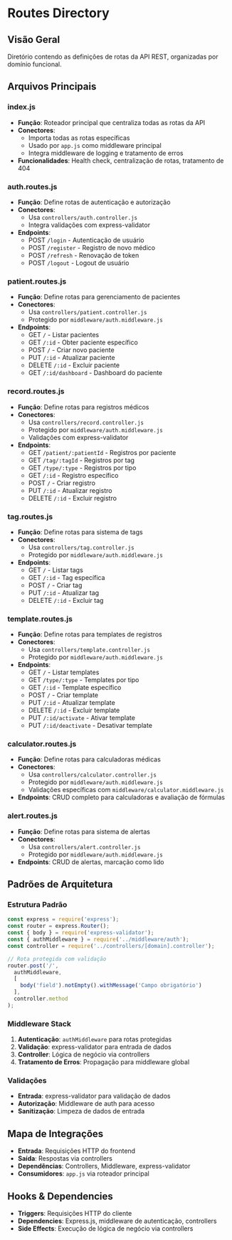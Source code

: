 # Routes Directory

## Visão Geral
Diretório contendo as definições de rotas da API REST, organizadas por domínio funcional.

## Arquivos Principais

### index.js
- **Função**: Roteador principal que centraliza todas as rotas da API
- **Conectores**:
  - Importa todas as rotas específicas
  - Usado por `app.js` como middleware principal
  - Integra middleware de logging e tratamento de erros
- **Funcionalidades**: Health check, centralização de rotas, tratamento de 404

### auth.routes.js
- **Função**: Define rotas de autenticação e autorização
- **Conectores**:
  - Usa `controllers/auth.controller.js`
  - Integra validações com express-validator
- **Endpoints**:
  - POST `/login` - Autenticação de usuário
  - POST `/register` - Registro de novo médico
  - POST `/refresh` - Renovação de token
  - POST `/logout` - Logout de usuário

### patient.routes.js
- **Função**: Define rotas para gerenciamento de pacientes
- **Conectores**:
  - Usa `controllers/patient.controller.js`
  - Protegido por `middleware/auth.middleware.js`
- **Endpoints**:
  - GET `/` - Listar pacientes
  - GET `/:id` - Obter paciente específico
  - POST `/` - Criar novo paciente
  - PUT `/:id` - Atualizar paciente
  - DELETE `/:id` - Excluir paciente
  - GET `/:id/dashboard` - Dashboard do paciente

### record.routes.js
- **Função**: Define rotas para registros médicos
- **Conectores**:
  - Usa `controllers/record.controller.js`
  - Protegido por `middleware/auth.middleware.js`
  - Validações com express-validator
- **Endpoints**:
  - GET `/patient/:patientId` - Registros por paciente
  - GET `/tag/:tagId` - Registros por tag
  - GET `/type/:type` - Registros por tipo
  - GET `/:id` - Registro específico
  - POST `/` - Criar registro
  - PUT `/:id` - Atualizar registro
  - DELETE `/:id` - Excluir registro

### tag.routes.js
- **Função**: Define rotas para sistema de tags
- **Conectores**:
  - Usa `controllers/tag.controller.js`
  - Protegido por `middleware/auth.middleware.js`
- **Endpoints**:
  - GET `/` - Listar tags
  - GET `/:id` - Tag específica
  - POST `/` - Criar tag
  - PUT `/:id` - Atualizar tag
  - DELETE `/:id` - Excluir tag

### template.routes.js
- **Função**: Define rotas para templates de registros
- **Conectores**:
  - Usa `controllers/template.controller.js`
  - Protegido por `middleware/auth.middleware.js`
- **Endpoints**:
  - GET `/` - Listar templates
  - GET `/type/:type` - Templates por tipo
  - GET `/:id` - Template específico
  - POST `/` - Criar template
  - PUT `/:id` - Atualizar template
  - DELETE `/:id` - Excluir template
  - PUT `/:id/activate` - Ativar template
  - PUT `/:id/deactivate` - Desativar template

### calculator.routes.js
- **Função**: Define rotas para calculadoras médicas
- **Conectores**:
  - Usa `controllers/calculator.controller.js`
  - Protegido por `middleware/auth.middleware.js`
  - Validações específicas com `middleware/calculator.middleware.js`
- **Endpoints**: CRUD completo para calculadoras e avaliação de fórmulas

### alert.routes.js
- **Função**: Define rotas para sistema de alertas
- **Conectores**:
  - Usa `controllers/alert.controller.js`
  - Protegido por `middleware/auth.middleware.js`
- **Endpoints**: CRUD de alertas, marcação como lido

## Padrões de Arquitetura

### Estrutura Padrão
```javascript
const express = require('express');
const router = express.Router();
const { body } = require('express-validator');
const { authMiddleware } = require('../middleware/auth');
const controller = require('../controllers/[domain].controller');

// Rota protegida com validação
router.post('/', 
  authMiddleware,
  [
    body('field').notEmpty().withMessage('Campo obrigatório')
  ],
  controller.method
);
```

### Middleware Stack
1. **Autenticação**: `authMiddleware` para rotas protegidas
2. **Validação**: express-validator para entrada de dados
3. **Controller**: Lógica de negócio via controllers
4. **Tratamento de Erros**: Propagação para middleware global

### Validações
- **Entrada**: express-validator para validação de dados
- **Autorização**: Middleware de auth para acesso
- **Sanitização**: Limpeza de dados de entrada

## Mapa de Integrações
- **Entrada**: Requisições HTTP do frontend
- **Saída**: Respostas via controllers
- **Dependências**: Controllers, Middleware, express-validator
- **Consumidores**: `app.js` via roteador principal

## Hooks & Dependencies
- **Triggers**: Requisições HTTP do cliente
- **Dependencies**: Express.js, middleware de autenticação, controllers
- **Side Effects**: Execução de lógica de negócio via controllers